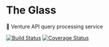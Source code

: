 The Glass
=========

🔮 Venture API query processing service

[![Build Status](https://travis-ci.org/venture-api/glass.svg?branch=master)](https://travis-ci.org/venture-api/glass)
[![Coverage Status](https://coveralls.io/repos/github/venture-api/glass/badge.svg?branch=master)](https://coveralls.io/github/venture-api/glass?branch=master)
